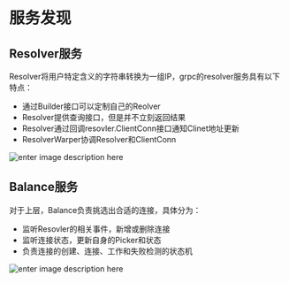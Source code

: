 # 服务发现
## Resolver服务
Resolver将用户特定含义的字符串转换为一组IP，grpc的resolver服务具有以下特点：
- 通过Builder接口可以定制自己的Reolver
- Resolver提供查询接口，但是并不立刻返回结果
- Resolver通过回调resovler.ClientConn接口通知Clinet地址更新
- ResolverWarper协调Resolver和ClientConn


![enter image description here](https://lh3.googleusercontent.com/Zbk2gb_1HaIwmJyQluCJSKY8SuhiMMcKmmD-bg1DijCHruU1WdN8TXsCpl6JB_l-N7tsnc6DGzIZ)

## Balance服务
对于上层，Balance负责挑选出合适的连接，具体分为：
- 监听Resovler的相关事件，新增或删除连接
- 监听连接状态，更新自身的Picker和状态
- 负责连接的创建、连接、工作和失败检测的状态机


![enter image description here](https://lh3.googleusercontent.com/abI4Fbc7q92nC0CqctA8WA1pijj1YPwFdBriQ2KFcNynS2KfHgtMFbgMjDaX7EZDAXragi9xfFda)


<!--stackedit_data:
eyJoaXN0b3J5IjpbNTg5NzkyOTc0LDE4NzMyMTcyNjZdfQ==
-->